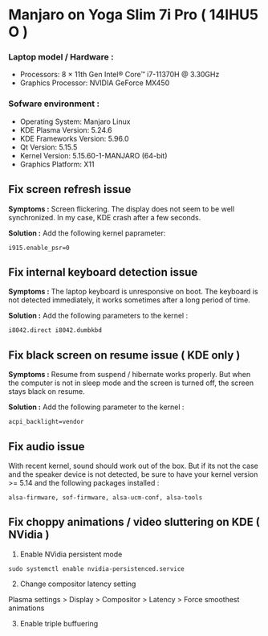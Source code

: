 # Manjaro on Yoga Slim 7i Pro ( 14IHU5 O )

### Laptop model / Hardware :

- Processors: 8 × 11th Gen Intel® Core™ i7-11370H @ 3.30GHz
- Graphics Processor: NVIDIA GeForce MX450

### Sofware environment :

- Operating System: Manjaro Linux
- KDE Plasma Version: 5.24.6
- KDE Frameworks Version: 5.96.0
- Qt Version: 5.15.5
- Kernel Version: 5.15.60-1-MANJARO (64-bit)
- Graphics Platform: X11


## Fix screen refresh issue

**Symptoms :** Screen flickering. The display does not seem to be well synchronized. In my case, KDE crash after a few seconds.

**Solution :** Add the following kernel paprameter: 

`i915.enable_psr=0`


## Fix internal keyboard detection issue

**Symptoms :** The laptop keyboard is unresponsive on boot. The keyboard is not detected immediately, it works sometimes after a long period of time.

**Solution :** Add the following parameters to the kernel : 

`i8042.direct i8042.dumbkbd`


## Fix black screen on resume issue ( KDE only )

**Symptoms :** Resume from suspend / hibernate works properly. But when the computer is not in sleep mode and the screen is turned off, the screen stays black on resume.

**Solution :** Add the following parameter to the kernel : 

`acpi_backlight=vendor`


## Fix audio issue

With recent kernel, sound should work out of the box. But if its not the case and the speaker device is not detected, be sure to have your kernel version >= 5.14 and the following packages installed :

 `alsa-firmware, sof-firmware, alsa-ucm-conf, alsa-tools` 


 ## Fix choppy animations / video sluttering on KDE ( NVidia )
 
 1) Enable NVidia persistent mode
 
 `sudo systemctl enable nvidia-persistenced.service`
 
 2) Change compositor latency setting
 
 Plasma settings > Display > Compositor > Latency > Force smoothest animations
 
 3) Enable triple buffuering

